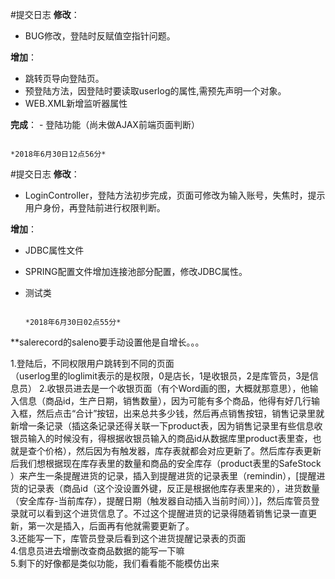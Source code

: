 #提交日志
**修改**：
   + BUG修改，登陆时反赋值空指针问题。<br>
   
**增加**：
   - 跳转页导向登陆页。
   - 预登陆方法，因登陆时要读取userlog的属性,需预先声明一个对象。<br>
   - WEB.XML新增监听器属性<br>
   
**完成**：
    - 登陆功能（尚未做AJAX前端页面判断）
    
                                                                                            *2018年6月30日12点56分*



#提交日志
**修改**：
   + LoginController，登陆方法初步完成，页面可修改为输入账号，失焦时，提示用户身份，再登陆前进行权限判断。<br>
   
**增加**：
   - JDBC属性文件<br>
   - SPRING配置文件增加连接池部分配置，修改JDBC属性。<br>
   - 测试类

                                                                                            *2018年6月30日02点55分*







**salerecord的saleno要手动设置他是自增长。。。<br>

1.登陆后，不同权限用户跳转到不同的页面 <br>
（userlog里的loglimit表示的是权限，0是店长，1是收银员，2是库管员，3是信息员）
2.收银员进去是一个收银页面（有个Word画的图，大概就那意思），他输入信息（商品id，生产日期，销售数量），因为可能有多个商品，他得有好几行输入框，然后点击“合计”按钮，出来总共多少钱，然后再点销售按钮，销售记录里就新增一条记录（插这条记录还得关联一下product表，因为销售记录里有些信息收银员输入的时候没有，得根据收银员输入的商品id从数据库里product表里查，也就是查个价格），然后因为有触发器，库存表就都会对应更新了。然后库存表更新后我们想根据现在库存表里的数量和商品的安全库存（product表里的SafeStock ）来产生一条提醒进货的记录，插入到提醒进货的记录表里（remindin），[提醒进货的记录表（商品id（这个没设置外键，反正是根据他库存表里来的），进货数量（安全库存-当前库存），提醒日期（触发器自动插入当前时间））]，然后库管员登录就可以看到这个进货信息了。不过这个提醒进货的记录得随着销售记录一直更新，第一次是插入，后面再有他就需要更新了。<br>
3.还能写一下，库管员登录后看到这个进货提醒记录表的页面<br>
4.信息员进去增删改查商品数据的能写一下嘛<br>
5.剩下的好像都是类似功能，我们看看能不能模仿出来<br>

